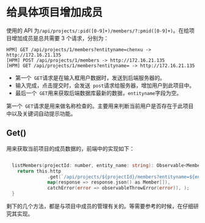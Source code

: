 # 给具体项目增加成员
使用的 API 为`/api/projects/:pid([0-9]+)/members/?:pmid([0-9]+)`。在给项目增加成员是总共需要 3 个请求，分别为：

```
HPM] GET /api/projects/1/members?entityname=chenxu -> http://172.16.21.135
[HPM] POST /api/projects/1/members -> http://172.16.21.135
[HPM] GET /api/projects/1/members?entityname= -> http://172.16.21.135
```


- 第一个` GET`请求是在输入框用户数据时，发送到后端服务器的。
- 输入完成，点击提交时，会发送` post`请求给服务器，增加用户到此项目中。
- 最后一个` GET`用来获取后端数据库最新的数据，`entityname`字段为空。

第一个` GET`请求是用来做名称检查的。主要用来判断当前用户是否存在于此项目中以及关键词自动提示功能。

##  Get() 
用来获取当前项目的成员数据的，前端中的实现如下：

```go

  listMembers(projectId: number, entity_name: string): Observable<Member[]> {
    return this.http
               .get(`/api/projects/${projectId}/members?entityname=${entity_name}`, HTTP_GET_OPTIONS).pipe(
               map(response => response.json() as Member[]),
               catchError(error => observableThrowError(error)), );
  }
```

剩下的几个方法，都是与项目中成员的管理有关的。等需要参考的时候，在仔细研究其实现。